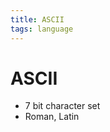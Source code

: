 ```yaml
---
title: ASCII
tags: language
---
```


# ASCII
- 7 bit character set
- Roman, Latin










































